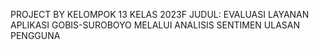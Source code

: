 PROJECT BY KELOMPOK 13 KELAS 2023F
JUDUL: EVALUASI LAYANAN APLIKASI GOBIS-SUROBOYO MELALUI ANALISIS SENTIMEN ULASAN PENGGUNA
